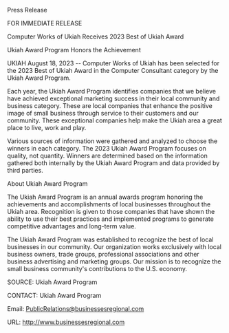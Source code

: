  Press Release

FOR IMMEDIATE RELEASE

Computer Works of Ukiah Receives 2023 Best of Ukiah Award

Ukiah Award Program Honors the Achievement

UKIAH August 18, 2023 -- Computer Works of Ukiah has been selected for the 2023 Best of Ukiah Award in the Computer Consultant category by the Ukiah Award Program.

Each year, the Ukiah Award Program identifies companies that we believe have achieved exceptional marketing success in their local community and business category. These are local companies that enhance the positive image of small business through service to their customers and our community. These exceptional companies help make the Ukiah area a great place to live, work and play.

Various sources of information were gathered and analyzed to choose the winners in each category. The 2023 Ukiah Award Program focuses on quality, not quantity. Winners are determined based on the information gathered both internally by the Ukiah Award Program and data provided by third parties.

About Ukiah Award Program

The Ukiah Award Program is an annual awards program honoring the achievements and accomplishments of local businesses throughout the Ukiah area. Recognition is given to those companies that have shown the ability to use their best practices and implemented programs to generate competitive advantages and long-term value.

The Ukiah Award Program was established to recognize the best of local businesses in our community. Our organization works exclusively with local business owners, trade groups, professional associations and other business advertising and marketing groups. Our mission is to recognize the small business community's contributions to the U.S. economy.

SOURCE: Ukiah Award Program

CONTACT:
Ukiah Award Program

Email: PublicRelations@businessesregional.com

URL: http://www.businessesregional.com
